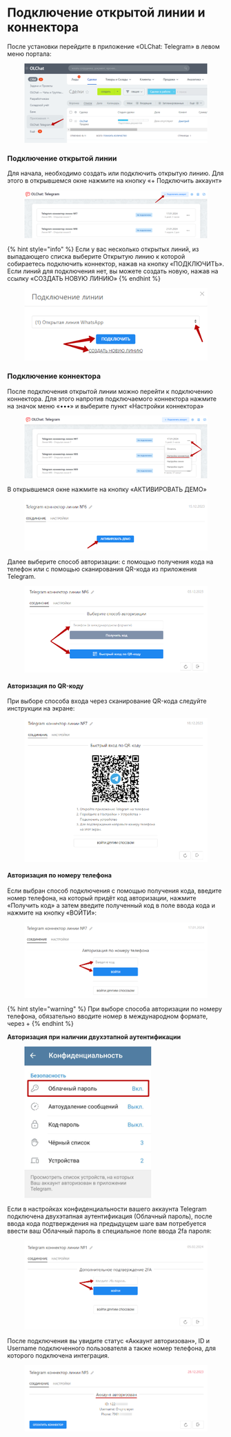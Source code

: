 # Подключение открытой линии и коннектора

После установки перейдите в приложение «OLChat: Telegram» в левом меню портала:

<figure><img src="../.gitbook/assets/image (101).png" alt=""><figcaption></figcaption></figure>

### Подключение открытой линии

Для начала, необходимо создать или подключить открытую линию. Для этого в открывшемся окне нажмите на кнопку «+ Подключить аккаунт»

<figure><img src="../.gitbook/assets/image (984).png" alt=""><figcaption></figcaption></figure>

{% hint style="info" %}
Если у вас несколько открытых линий, из выпадающего списка выберите Открытую линию к которой собираетесь подключить коннектор, нажав на кнопку «ПОДКЛЮЧИТЬ». Если линий для подключения нет, вы можете создать новую, нажав на ссылку «СОЗДАТЬ НОВУЮ ЛИНИЮ»
{% endhint %}

<figure><img src="../.gitbook/assets/image (60).png" alt=""><figcaption></figcaption></figure>

### Подключение коннектора

После подключения открытой линии можно перейти к подключению коннектора. Для этого напротив подключаемого коннектора нажмите на значок меню «•••» и выберите пункт «Настройки коннектора»

<figure><img src="../.gitbook/assets/image (985).png" alt=""><figcaption></figcaption></figure>

В открывшемся окне нажмите на кнопку «АКТИВИРОВАТЬ ДЕМО»

<figure><img src="../.gitbook/assets/image (64).png" alt=""><figcaption></figcaption></figure>

Далее выберите способ авторизации: с помощью получения кода на телефон или с помощью сканирования QR-кода из приложения Telegram.

<figure><img src="../.gitbook/assets/image (62).png" alt=""><figcaption></figcaption></figure>

#### Авторизация по QR-коду

При выборе способа входа через сканирование QR-кода следуйте инструкции на экране:

<figure><img src="../.gitbook/assets/image (65).png" alt=""><figcaption></figcaption></figure>

#### Авторизация по номеру телефона

Если выбран способ подключения с помощью получения кода, введите номер телефона, на который придёт код авторизации, нажмите «Получить код» а затем введите полученный код в поле ввода кода и нажмите на кнопку «ВОЙТИ»:

<figure><img src="../.gitbook/assets/image (55).png" alt=""><figcaption></figcaption></figure>

{% hint style="warning" %}
При выборе способа авторизации по номеру телефона, обязательно вводите номер в международном формате, через +
{% endhint %}

**Авторизация при наличии двухэтапной аутентификации**

<figure><img src="../.gitbook/assets/image (997).png" alt=""><figcaption></figcaption></figure>

Если в настройках конфиденциальности вашего аккаунта Telegram подключена двухэтапная аутентификация (Облачный пароль), после ввода кода подтверждения на предыдущем шаге вам потребуется ввести ваш Облачный пароль в специальное поле ввода 2fa пароля:

<figure><img src="../.gitbook/assets/image (996).png" alt=""><figcaption></figcaption></figure>

После подключения вы увидите статус «Аккаунт авторизован», ID и Username подключенного пользователя а также номер телефона, для которого подключена интеграция.

<figure><img src="../.gitbook/assets/image (987).png" alt=""><figcaption></figcaption></figure>
